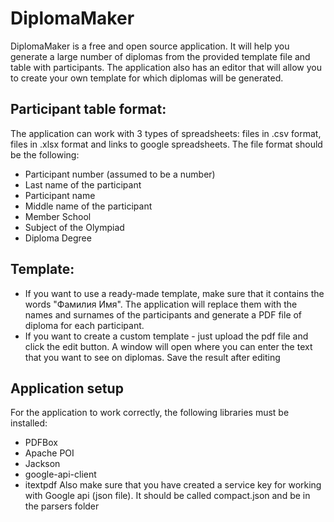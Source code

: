 # DiplomaMaker
DiplomaMaker is a free and open source application. It will help you generate a large number of diplomas from the provided template file and table with participants.
The application also has an editor that will allow you to create your own template for which diplomas will be generated.

## Participant table format:
The application can work with 3 types of spreadsheets: files in .csv format, files in .xlsx format and links to google spreadsheets.
The file format should be the following:
* Participant number (assumed to be a number)
* Last name of the participant
* Participant name
* Middle name of the participant
* Member School
* Subject of the Olympiad
* Diploma Degree

## Template:
* If you want to use a ready-made template, make sure that it contains the words "Фамилия Имя". The application will replace them with the names and surnames of the participants and generate a PDF file of diploma for each participant.
* If you want to create a custom template - just upload the pdf file and click the edit button. A window will open where you can enter the text that you want to see on diplomas. Save the result after editing

## Application setup
For the application to work correctly, the following libraries must be installed:
* PDFBox
* Apache POI
* Jackson
* google-api-client
* itextpdf
Also make sure that you have created a service key for working with Google api (json file). It should be called compact.json and be in the parsers folder
